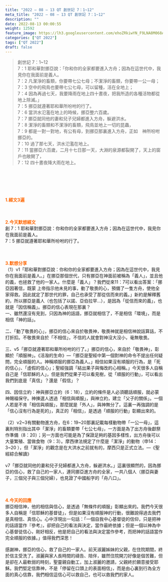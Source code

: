 ```yaml
---
title: "2022 – 08 – 13 QT 創世記 7：1~12"
meta_title: "2022 – 08 – 13 QT 創世記 7：1~12"
description: ""
date: 2022-08-13 00:00:55
weight: 12592
feature_image: https://lh3.googleusercontent.com/ehoZRkiwYN_F9LNA8M068AYxt73EavCZno-PD1cJRuf5BbSkQVUWr3gNEbt5kSs28Pb_Elg17kSrtf9ybWvojWoMV6I4tPM3vGRGDq6GkKkPdL2Gut4QAIw4-uykKUAtNiKgQKntvsU=w800
categories: ["QT 2022"]
tags: ["QT 2022"]
draft: false
---
```


<blockquote>創世記 7：1~12<br />
7：1 耶和華對挪亞說：「你和你的全家都要進入方舟；因為在這世代中，我見你在我面前是義人。<br />
7：2 凡潔淨的畜類，你要帶七公七母；不潔淨的畜類，你要帶一公一母；<br />
7：3 空中的飛鳥也要帶七公七母，可以留種，活在全地上；<br />
7：4 因為再過七天，我要降雨在地上四十晝夜，把我所造的各種活物都從地上除滅。」<br />
7：5 挪亞就遵著耶和華所吩咐的行了。<br />
7：6 當洪水氾濫在地上的時候，挪亞整六百歲。<br />
7：7 挪亞就同他的妻和兒子兒婦都進入方舟，躲避洪水。<br />
7：8 潔淨的畜類和不潔淨的畜類，飛鳥並地上一切的昆蟲，<br />
7：9 都是一對一對地，有公有母，到挪亞那裏進入方舟，正如　神所吩咐挪亞的。<br />
7：10 過了那七天，洪水氾濫在地上。<br />
7：11 當挪亞六百歲，二月十七日那一天，大淵的泉源都裂開了，天上的窗戶也敞開了，<br />
7：12 四十晝夜降大雨在地上。</blockquote><br />
&nbsp;<br />
<br />
&nbsp;<br />
<br />
<span style="color: #ff6600;"><strong>1.經文3遍</strong></span><br />
<br />
&nbsp;<br />
<br />
<span style="color: #ff6600;"><strong>2.今天默想經文<br />
</strong></span>創 7：1 耶和華對挪亞說：你和你的全家都要進入方舟；因為在這世代中，我見你在我面前是義人。<br />
7：5 挪亞就遵著耶和華所吩咐的行了。<br />
<br />
&nbsp;<br />
<br />
<strong><span style="color: #ff6600;">3.默想分享<br />
</span></strong>（1）v1「耶和華對挪亞說：你和你的全家都要進入方舟；因為在這世代中，我見你在我面前是義人。」在挪亞那個世代，只有挪亞在神面前被稱為「義人」，並且他的義，也拯救了他的一家人。什麼是「義人」？我們從來11：7可以看出答案：「挪亞因著信，既蒙 上帝指示他未見的事，動了敬畏的心，預備了一隻方舟，使他全家得救。因此就定了那世代的罪，自己也承受了那從信而來的義。」新約是解釋舊約，所以挪亞是義人（也包括了以諾、亞伯拉罕…），是因為「從信而來的義」，也就是「因信稱義」。挪亞的信心表現在那裏？<br />
一、雖然還沒有見到，只因為神的話語，挪亞就相信了，不是相信「環境」，而是相信「神的話」。<br />
<br />
二、「動了敬畏的心」，挪亞的信心來自於敬畏神，敬畏神就是相信神說話算話，不打折扣。不敬畏來自於「不相信」，不信的人就會對神沒大沒小，毫無敬畏。<br />
<br />
三、v5「挪亞就遵著耶和華所吩咐的行了。」挪亞的信心，來自於「敬畏神」，彰顯於「順服神」。《活潑的生命》—「挪亞是聖經中第一個對神的命令不提出任何疑問，完全順服的人。神稱順服的挪亞為義人。」相信如果沒有順服的行為，是「死的信心」、「虛假的信心」；聖經強調「結出果子與悔改的心相稱。」今天很多人自稱自己是「信耶穌的人」，但是我們從果子可以看見樹，從「順服的行動」，可以看出我們到底是「真信」？還是「假信」？<br />
<br />
四、因信立約：神與挪亞立約（6：18），立約的條件是人必須聽話順服，就必蒙神賜福保守。神揀選人透過「相信與順服」，與神立約，建立「父子的關係」。一個人若是不肯「相信與順服」，那麼就是「外人」，與神無分了。這裏一再強調的是「信心沒有行為是死的」，真正的「相信」，是透過「順服的行動」彰顯出來的。<br />
<br />
（2）v2~3有關動物進方舟，在6：19~20那裏記載每樣動物帶「一公一母」，這裏則特別指出其中「潔淨」的畜類要帶「七公七母」，一方面是為了出方舟後獻祭作準備（8：20）；另一方面也可能是為了保證足夠的基因多樣性，出方舟後可以大量繁殖、當做食物（9：3）。摩西律法規定了什麼是「潔淨」的動物（申14：3~20 ），但「潔淨」的觀念是在大洪水之前就有的，摩西只是正式立法。—《聖經綜合解讀》<br />
<br />
v7「挪亞就同他的妻和兒子兒婦都進入方舟，躲避洪水。」這裏很顯然的，因為挪亞的信心，救了自己的一家人，連同挪亞進方舟的全家，一共八個人（挪亞與妻子，三個兒子與三個兒婦），也見證了中國船字的「舟八口」。<br />
<br />
&nbsp;<br />
<br />
<strong><span style="color: #ff6600;">4.今天的回應<br />
</span></strong>挪亞相信神，他的相信與信心，是透過「無條件的順服」彰顯出來的。我們今天很多人自稱是「信耶穌的基督徒」，但是如果沒有順服神的行動，很難說得過去我們是真相信、真信心。心中浮現出一句話：「一個自我中心基督徒的信仰，只是把神的話語當作『參考』，卻把自己的看法與決定，當作最終依據；但是一個以神為中心基督徒信心，剛好相反，他是把自己的看法與決定當作參考，而把神的話語當作完全順服的依據。」值得我們深思！<br />
<br />
感謝神，挪亞的信心，救了自己的一家人。前天淑麗姊妹的父親，在住院期間，終於信主受洗了。淑麗與家人長時間的禱告、陪伴，雖然住院開刀好像是個苦難，但是卻在人最軟弱的時刻，聖靈親自動工，加上淑麗的邀請，父親終於願意接受耶穌。我們堅定信靠神，不是「停留在口頭上的表面相信」，而是由心裏到行為全方面的真心信靠，我們相信這信心可以救自己，也可以救我們的家人。<br />
<div id="gtx-trans" style="position: absolute; left: -37px; top: 1479.33px;"><br />
<div class="gtx-trans-icon"></div><br />
</div>
        